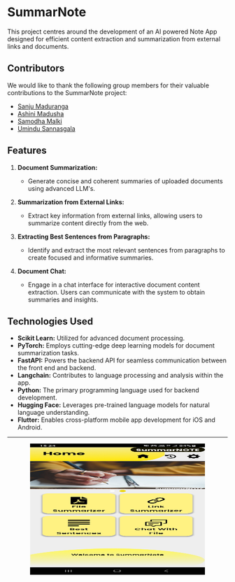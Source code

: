 # SummarNote

This project centres around the development of an AI powered
Note App designed for efficient content extraction and
summarization from external links and documents.

## Contributors

We would like to thank the following group members for their valuable contributions to the SummarNote project:

-   [Sanju Maduranga](https://github.com/SanjuMaduranga)
-   [Ashini Madusha](https://github.com/AshiniMadusha)
-   [Samodha Malki](https://github.com/SamodhaMalki)
-   [Umindu Sannasgala](https://github.com/umindu06)

## Features

1. **Document Summarization:**

    - Generate concise and coherent summaries of uploaded documents using advanced LLM's.

2. **Summarization from External Links:**

    - Extract key information from external links, allowing users to summarize content directly from the web.

3. **Extracting Best Sentences from Paragraphs:**

    - Identify and extract the most relevant sentences from paragraphs to create focused and informative summaries.

4. **Document Chat:**
    - Engage in a chat interface for interactive document content extraction. Users can communicate with the system to obtain summaries and insights.

## Technologies Used

-   **Scikit Learn:** Utilized for advanced document processing.
-   **PyTorch:** Employs cutting-edge deep learning models for document summarization tasks.
-   **FastAPI:** Powers the backend API for seamless communication between the front end and backend.
-   **Langchain:** Contributes to language processing and analysis within the app.
-   **Python:** The primary programming language used for backend development.
-   **Hugging Face:** Leverages pre-trained language models for natural language understanding.
-   **Flutter:** Enables cross-platform mobile app development for iOS and Android.

---

<p align="center">
  <img src="/resources/home.jpg?raw=true" alt="SummarNote" width="400" height="300">
</p>
